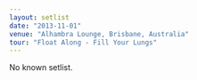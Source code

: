 ```yaml
---
layout: setlist
date: "2013-11-01"
venue: "Alhambra Lounge, Brisbane, Australia"
tour: "Float Along - Fill Your Lungs"
---
```


No known setlist.
